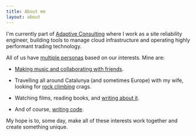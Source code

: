 ```yaml
---
title: About me
layout: about
---
```


I'm currently part of [Adaptive Consulting](https://weareadaptive.com) where I work as a site reliability engineer, building tools to manage cloud infrastructure and operating highly performant trading technology.

All of us have [multiple personas](https://sive.rs/dw) based on our interests.
Mine are:

- [Making music and collaborating with friends](https://linktr.ee/berniroco).

- Travelling all around Catalunya (and sometimes Europe) with my wife,
looking for [rock climbing](https://thecrag.com/climber/bersalazar) crags.

- Watching films, reading books, and [writing about it](https://sinkingstone.com).

- And of course, [writing code](https://github.com/bersalazar).

<!--In this blog, I put on the software engineer hat and write about stuff I learn and implement.-->

My hope is to, some day, make all of these interests work together and create something unique.
